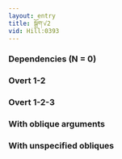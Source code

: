 ```yaml
---
layout: entry
title: སྒྲོག་√2
vid: Hill:0393
---
```

### Dependencies (N = 0)


### Overt 1-2


### Overt 1-2-3


### With oblique arguments


### With unspecified obliques

